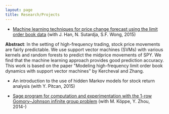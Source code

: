 ```yaml
---
layout: page
title: Research/Projects
---
```


* [Machine learning techniques for price change forecast using the limit order book data]({{site.url}}/assets/machine_learning_price_movements.pdf) (with J. Han, N. Sutardja, S.F. Wong, 2015)

<b>Abstract</b>: In the setting of high-frequency trading, stock price movements are fairly predictable. 
We use support vector machines (SVMs) with various kernels and random forests to predict the midprice movements of SPY. 
We find that the machine learning approach provides good prediction accuracy. 
This work is based on the paper "Modeling high-frequency limit order book dynamics with support vector machines" by Kercheval and Zhang.

* An introduction to the use of hidden Markov models for stock return analysis (with Y. Pitcan, 2015)

* <a href = "https://github.com/mkoeppe/infinite-group-relaxation-code">Sage program for computation and experimentation with the 1-row Gomory–Johnson infinite group problem</a> (with M. K&ouml;ppe, Y. Zhou, 2014-)
